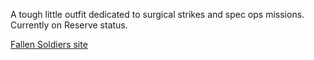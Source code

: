 A tough little outfit dedicated to surgical strikes and spec ops
missions. Currently on Reserve status.

[Fallen Soldiers
site](http://www.fallensoldiersps.netfirms.com/index.shtml)
